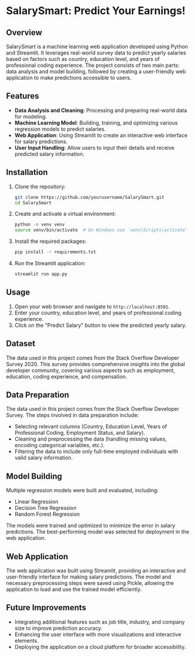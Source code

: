 # SalarySmart: Predict Your Earnings!

## Overview

SalarySmart is a machine learning web application developed using Python and Streamlit. It leverages real-world survey data to predict yearly salaries based on factors such as country, education level, and years of professional coding experience. The project consists of two main parts: data analysis and model building, followed by creating a user-friendly web application to make predictions accessible to users.

## Features

- **Data Analysis and Cleaning**: Processing and preparing real-world data for modeling.
- **Machine Learning Model**: Building, training, and optimizing various regression models to predict salaries.
- **Web Application**: Using Streamlit to create an interactive web interface for salary predictions.
- **User Input Handling**: Allow users to input their details and receive predicted salary information.

## Installation

1. Clone the repository:
    ```bash
    git clone https://github.com/yourusername/SalarySmart.git
    cd SalarySmart
    ```

2. Create and activate a virtual environment:
    ```bash
    python -m venv venv
    source venv/bin/activate  # On Windows use `venv\Scripts\activate`
    ```

3. Install the required packages:
    ```bash
    pip install -r requirements.txt
    ```

4. Run the Streamlit application:
    ```bash
    streamlit run app.py
    ```

## Usage

1. Open your web browser and navigate to `http://localhost:8501`.
2. Enter your country, education level, and years of professional coding experience.
3. Click on the "Predict Salary" button to view the predicted yearly salary.

## Dataset
The data used in this project comes from the Stack Overflow Developer Survey 2020. This survey provides comprehensive insights into the global developer community, covering various aspects such as employment, education, coding experience, and compensation.

## Data Preparation

The data used in this project comes from the Stack Overflow Developer Survey. The steps involved in data preparation include:

- Selecting relevant columns (Country, Education Level, Years of Professional Coding, Employment Status, and Salary).
- Cleaning and preprocessing the data (handling missing values, encoding categorical variables, etc.).
- Filtering the data to include only full-time employed individuals with valid salary information.

## Model Building

Multiple regression models were built and evaluated, including:

- Linear Regression
- Decision Tree Regression
- Random Forest Regression

The models were trained and optimized to minimize the error in salary predictions. The best-performing model was selected for deployment in the web application.

## Web Application

The web application was built using Streamlit, providing an interactive and user-friendly interface for making salary predictions. The model and necessary preprocessing steps were saved using Pickle, allowing the application to load and use the trained model efficiently.

## Future Improvements

- Integrating additional features such as job title, industry, and company size to improve prediction accuracy.
- Enhancing the user interface with more visualizations and interactive elements.
- Deploying the application on a cloud platform for broader accessibility.
